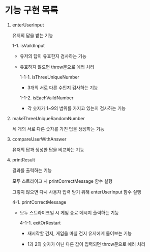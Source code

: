 # 기능 구현 목록

1. enterUserInput

   유저의 답을 받는 기능

   1-1. isVaildInput

   - 유저의 답이 유효한지 검사하는 기능

   - 유효하지 않으면 throw문으로 에러 처리

     1-1-1. isThreeUniqueNumber

     - 3개의 서로 다른 수인지 검사하는 기능

     1-1-2. isEachVaildNumber

     - 각 숫자가 1~9의 범위를 가지고 있는지 검사하는 기능

2. makeThreeUniqueRandomNumber

   세 개의 서로 다른 숫자를 가진 답을 생성하는 기능

3. compareUserWithAnswer

   유저의 답과 생성한 답을 비교하는 기능

4. printResult

   결과를 출력하는 기능

   모두 스트라이크 시 printCorrectMessage 함수 실행

   그렇지 않으면 다시 사용자 입력 받기 위해 enterUserInput 함수 실행

   4-1. printCorrectMessage

   - 모두 스트라이크일 시 게임 종료 메시지 출력하는 기능

     4-1-1. exitOrRestart

     - 재시작할 건지, 게임을 마칠 건지 유저에게 물어보는 기능

     - 1과 2의 숫자가 아닌 다른 값이 입력되면 throw문으로 에러 처리

